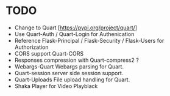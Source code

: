 # TODO

- Change to Quart [https://pypi.org/project/quart/]
- Use Quart-Auth / Quart-Login for Authenication 
- Reference Flask-Principal / Flask-Security / Flask-Users for Authorization
- CORS support Quart-CORS
- Responses compression with Quart-compress2 ? 
- Webargs-Quart Webargs parsing for Quart.
- Quart-session server side session support.
- Quart-Uploads File upload handling for Quart.
- Shaka Player for Video Playblack
